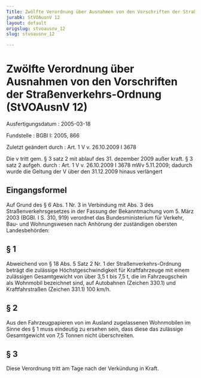 ```yaml
---
Title: Zwölfte Verordnung über Ausnahmen von den Vorschriften der Straßenverkehrs-Ordnung
jurabk: StVOAusnV 12
layout: default
origslug: stvoausnv_12
slug: stvoausnv_12

---
```


# Zwölfte Verordnung über Ausnahmen von den Vorschriften der Straßenverkehrs-Ordnung (StVOAusnV 12)

Ausfertigungsdatum
:   2005-03-18

Fundstelle
:   BGBl I: 2005, 866

Zuletzt geändert durch
:   Art. 1 V v. 26.10.2009 I 3678

Die v tritt gem. § 3 satz 2 mit ablauf des 31. dezember 2009 außer kraft. § 3 satz 2 aufgeh. durch
:   Art. 1 V v. 26.10.2009 I 3678 mWv 5.11.2009; dadurch wurde die Geltung der V über den 31.12.2009 hinaus verlängert


## Eingangsformel

Auf Grund des § 6 Abs. 1 Nr. 3 in Verbindung mit Abs. 3 des
Straßenverkehrsgesetzes in der Fassung der Bekanntmachung vom 5. März
2003 (BGBl. I S. 310, 919) verordnet das Bundesministerium für
Verkehr, Bau- und Wohnungswesen nach Anhörung der zuständigen obersten
Landesbehörden:


## § 1

Abweichend von § 18 Abs. 5 Satz 2 Nr. 1 der Straßenverkehrs-Ordnung
beträgt die zulässige Höchstgeschwindigkeit für Kraftfahrzeuge mit
einem zulässigen Gesamtgewicht von über 3,5 t bis 7,5 t, die im
Fahrzeugschein als Wohnmobil bezeichnet sind, auf Autobahnen (Zeichen
330\.1) und Kraftfahrstraßen (Zeichen 331.1) 100 km/h.


## § 2

Aus den Fahrzeugpapieren von im Ausland zugelassenen Wohnmobilen im
Sinne des § 1 muss eindeutig zu ersehen sein, dass diese das zulässige
Gesamtgewicht von 7,5 Tonnen nicht überschreiten.


## § 3

Diese Verordnung tritt am Tage nach der Verkündung in Kraft.

